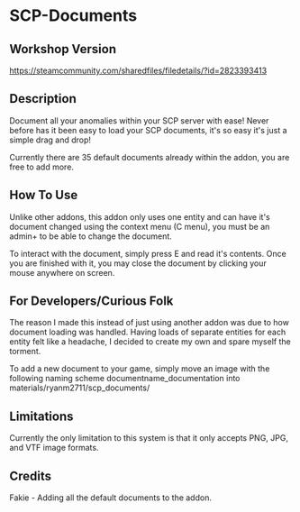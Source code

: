 # SCP-Documents

## Workshop Version
https://steamcommunity.com/sharedfiles/filedetails/?id=2823393413

## Description
Document all your anomalies within your SCP server with ease! Never before has it been easy to load your SCP documents, it's so easy it's just a simple drag and drop!

Currently there are 35 default documents already within the addon, you are free to add more.

## How To Use
Unlike other addons, this addon only uses one entity and can have it's document changed using the context menu (C menu), you must be an admin+ to be able to change the document.

To interact with the document, simply press E and read it's contents. Once you are finished with it, you may close the document by clicking your mouse anywhere on screen.

## For Developers/Curious Folk
The reason I made this instead of just using another addon was due to how document loading was handled. Having loads of separate entities for each entity felt like a headache, I decided to create my own and spare myself the torment.

To add a new document to your game, simply move an image with the following naming scheme documentname_documentation into materials/ryanm2711/scp_documents/

## Limitations
Currently the only limitation to this system is that it only accepts PNG, JPG, and VTF image formats.

## Credits
Fakie - Adding all the default documents to the addon.
